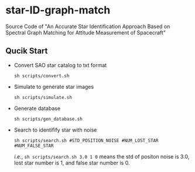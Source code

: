 # star-ID-graph-match
Source Code of "An Accurate Star Identification Approach Based on Spectral Graph Matching for Attitude Measurement of Spacecraft"

## Qucik Start

- Convert SAO star catalog to txt format 

  `sh scripts/convert.sh`

- Simulate to generate star images

  `sh scripts/simulate.sh`
  
- Generate database

  `sh scripts/gen_database.sh`

- Search to identifify star with noise

  `sh scripts/search.sh #STD_POSITION_NOISE #NUM_LOST_STAR #NUM_FALSE_STAR`
  
  *i.e.*, `sh scripts/search.sh 3.0 1 0` means the std of positon noise is 3.0, lost star number is 1, and false star number is 0.
